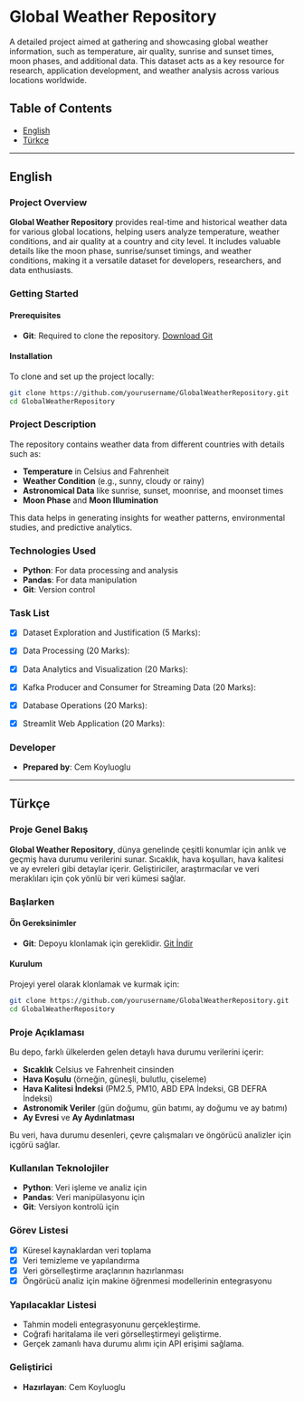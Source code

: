 # Global Weather Repository

A detailed project aimed at gathering and showcasing global weather information, such as temperature, air quality, sunrise and sunset times, moon phases, and additional data. This dataset acts as a key resource for research, application development, and weather analysis across various locations worldwide.


## Table of Contents
- [English](#english)
- [Türkçe](#turkçe)

---

## English

### Project Overview

**Global Weather Repository** provides real-time and historical weather data for various global locations, helping users analyze temperature, weather conditions, and air quality at a country and city level. It includes valuable details like the moon phase, sunrise/sunset timings, and weather conditions, making it a versatile dataset for developers, researchers, and data enthusiasts.

### Getting Started

#### Prerequisites
- **Git**: Required to clone the repository. [Download Git](https://git-scm.com/downloads)

#### Installation
To clone and set up the project locally:
```bash
git clone https://github.com/yourusername/GlobalWeatherRepository.git
cd GlobalWeatherRepository
```

### Project Description

The repository contains weather data from different countries with details such as:
- **Temperature** in Celsius and Fahrenheit
- **Weather Condition** (e.g., sunny, cloudy or rainy)
- **Astronomical Data** like sunrise, sunset, moonrise, and moonset times
- **Moon Phase** and **Moon Illumination**

This data helps in generating insights for weather patterns, environmental studies, and predictive analytics.

### Technologies Used
- **Python**: For data processing and analysis
- **Pandas**: For data manipulation
- **Git**: Version control

### Task List
- [x] Dataset Exploration and Justification (5 Marks):
- [x] Data Processing (20 Marks):
- [x] Data Analytics and Visualization (20 Marks):
- [x] Kafka Producer and Consumer for Streaming Data (20 Marks):
- [x] Database Operations (20 Marks):
- [x] Streamlit Web Application (20 Marks):


### Developer
- **Prepared by**: Cem Koyluoglu

---

## Türkçe

### Proje Genel Bakış

**Global Weather Repository**, dünya genelinde çeşitli konumlar için anlık ve geçmiş hava durumu verilerini sunar. Sıcaklık, hava koşulları, hava kalitesi ve ay evreleri gibi detaylar içerir. Geliştiriciler, araştırmacılar ve veri meraklıları için çok yönlü bir veri kümesi sağlar.

### Başlarken

#### Ön Gereksinimler
- **Git**: Depoyu klonlamak için gereklidir. [Git İndir](https://git-scm.com/downloads)

#### Kurulum
Projeyi yerel olarak klonlamak ve kurmak için:
```bash
git clone https://github.com/yourusername/GlobalWeatherRepository.git
cd GlobalWeatherRepository
```

### Proje Açıklaması

Bu depo, farklı ülkelerden gelen detaylı hava durumu verilerini içerir:
- **Sıcaklık** Celsius ve Fahrenheit cinsinden
- **Hava Koşulu** (örneğin, güneşli, bulutlu, çiseleme)
- **Hava Kalitesi İndeksi** (PM2.5, PM10, ABD EPA İndeksi, GB DEFRA İndeksi)
- **Astronomik Veriler** (gün doğumu, gün batımı, ay doğumu ve ay batımı)
- **Ay Evresi** ve **Ay Aydınlatması**

Bu veri, hava durumu desenleri, çevre çalışmaları ve öngörücü analizler için içgörü sağlar.

### Kullanılan Teknolojiler
- **Python**: Veri işleme ve analiz için
- **Pandas**: Veri manipülasyonu için
- **Git**: Versiyon kontrolü için

### Görev Listesi
- [x] Küresel kaynaklardan veri toplama
- [x] Veri temizleme ve yapılandırma
- [x] Veri görselleştirme araçlarının hazırlanması
- [x] Öngörücü analiz için makine öğrenmesi modellerinin entegrasyonu 

### Yapılacaklar Listesi
- Tahmin modeli entegrasyonunu gerçekleştirme.
- Coğrafi haritalama ile veri görselleştirmeyi geliştirme.
- Gerçek zamanlı hava durumu alımı için API erişimi sağlama.

### Geliştirici
- **Hazırlayan**: Cem Koyluoglu
